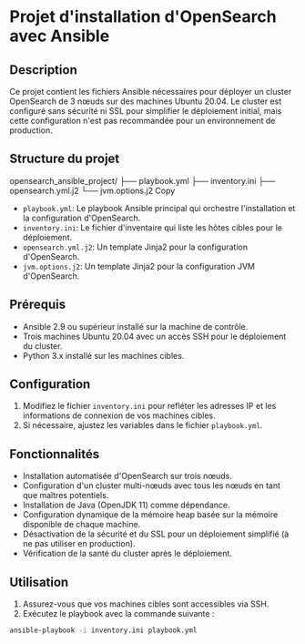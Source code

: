 # Projet d'installation d'OpenSearch avec Ansible

## Description

Ce projet contient les fichiers Ansible nécessaires pour déployer un cluster OpenSearch de 3 nœuds sur des machines Ubuntu 20.04. Le cluster est configuré sans sécurité ni SSL pour simplifier le déploiement initial, mais cette configuration n'est pas recommandée pour un environnement de production.

## Structure du projet
opensearch_ansible_project/
├── playbook.yml
├── inventory.ini
├── opensearch.yml.j2
└── jvm.options.j2
Copy
- `playbook.yml`: Le playbook Ansible principal qui orchestre l'installation et la configuration d'OpenSearch.
- `inventory.ini`: Le fichier d'inventaire qui liste les hôtes cibles pour le déploiement.
- `opensearch.yml.j2`: Un template Jinja2 pour la configuration d'OpenSearch.
- `jvm.options.j2`: Un template Jinja2 pour la configuration JVM d'OpenSearch.

## Prérequis

- Ansible 2.9 ou supérieur installé sur la machine de contrôle.
- Trois machines Ubuntu 20.04 avec un accès SSH pour le déploiement du cluster.
- Python 3.x installé sur les machines cibles.

## Configuration

1. Modifiez le fichier `inventory.ini` pour refléter les adresses IP et les informations de connexion de vos machines cibles.
2. Si nécessaire, ajustez les variables dans le fichier `playbook.yml`.

## Fonctionnalités

- Installation automatisée d'OpenSearch sur trois nœuds.
- Configuration d'un cluster multi-nœuds avec tous les nœuds en tant que maîtres potentiels.
- Installation de Java (OpenJDK 11) comme dépendance.
- Configuration dynamique de la mémoire heap basée sur la mémoire disponible de chaque machine.
- Désactivation de la sécurité et du SSL pour un déploiement simplifié (à ne pas utiliser en production).
- Vérification de la santé du cluster après le déploiement.

## Utilisation

1. Assurez-vous que vos machines cibles sont accessibles via SSH.
2. Exécutez le playbook avec la commande suivante :

```bash
ansible-playbook -i inventory.ini playbook.yml
```
